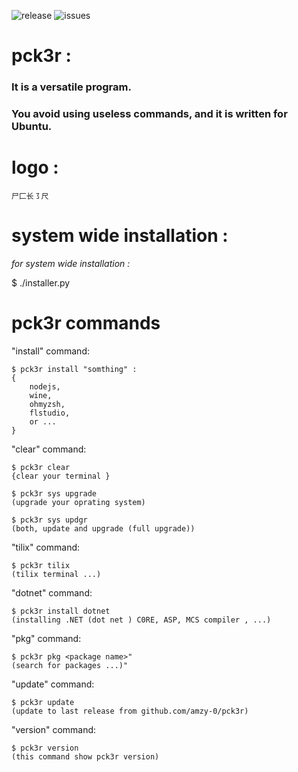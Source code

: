 
![release](https://img.shields.io/badge/release-0.3-blue) ![issues](https://img.shields.io/github/issues/amzy-0/pck3r)
# pck3r :

### It is a versatile program. 

### You avoid using useless commands, and it is written for Ubuntu.


# logo :

    尸⼕长㇌尺


# system wide installation :


*for system wide installation :*


$ ./installer.py




# pck3r commands

"install" command:

    $ pck3r install "somthing" :
    {
        nodejs,
        wine,
        ohmyzsh,
        flstudio,
        or ...
    }
    
"clear" command:

    $ pck3r clear
    {clear your terminal }

    $ pck3r sys upgrade
    (upgrade your oprating system)

    $ pck3r sys updgr
    (both, update and upgrade (full upgrade))


"tilix" command:


    $ pck3r tilix
    (tilix terminal ...)


"dotnet" command:

    $ pck3r install dotnet
    (installing .NET (dot net ) C0RE, ASP, MCS compiler , ...)    


"pkg" command:


    $ pck3r pkg <package name>"
    (search for packages ...)"


"update" command:


    $ pck3r update
    (update to last release from github.com/amzy-0/pck3r)



"version" command:


    $ pck3r version
    (this command show pck3r version)


